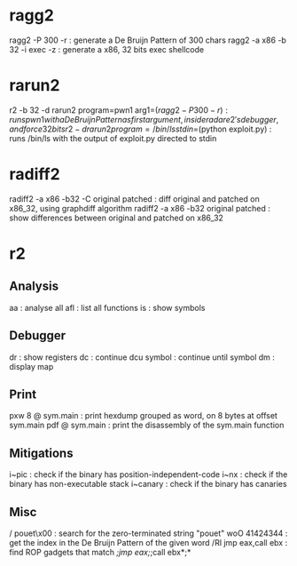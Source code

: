 # ragg2
ragg2 -P 300 -r : generate a De Bruijn Pattern of 300 chars
ragg2 -a x86 -b 32 -i exec -z : generate a x86, 32 bits exec shellcode

# rarun2
r2 -b 32 -d rarun2 program=pwn1 arg1=$(ragg2 -P 300 -r) : runs pwn1 with a De Bruijn Pattern as first argument, inside radare2's debugger, and force 32 bits
r2 -d rarun2 program=/bin/ls stdin=$(python exploit.py) : runs /bin/ls with the output of exploit.py directed to stdin

# radiff2
radiff2 -a x86 -b32 -C original patched : diff original and patched on x86_32, using graphdiff algorithm
radiff2 -a x86 -b32 original patched : show differences between original and patched on x86_32

# r2
## Analysis
aa : analyse all
afl : list all functions
is : show symbols
## Debugger
dr : show registers
dc : continue
dcu symbol : continue until symbol
dm : display map
## Print
pxw 8 @ sym.main : print hexdump grouped as word, on 8 bytes at offset sym.main
pdf @ sym.main : print the disassembly of the sym.main function
## Mitigations
i~pic : check if the binary has position-independent-code
i~nx : check if the binary has non-executable stack
i~canary : check if the binary has canaries
## Misc
/ pouet\x00 : search for the zero-terminated string "pouet"
woO 41424344 : get the index in the De Bruijn Pattern of the given word
/Rl jmp eax,call ebx : find ROP gadgets that match *;jmp eax;*;call ebx*;*

